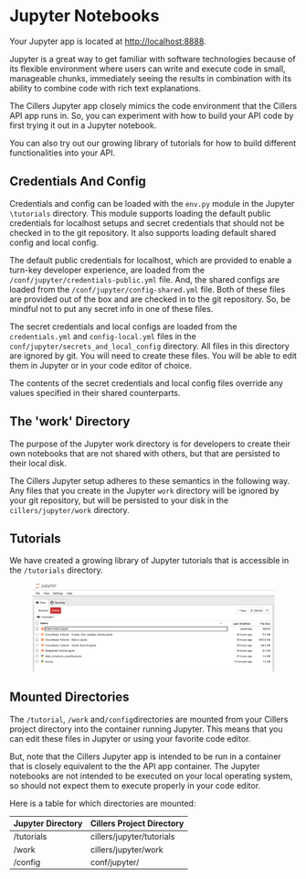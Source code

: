 # Jupyter Notebooks

Your Jupyter app is located at [http://localhost:8888](http://localhost:8888).&#x20;

Jupyter is a great way to get familiar with software technologies because of its flexible environment where users can write and execute code in small, manageable chunks, immediately seeing the results in combination with its ability to combine code with rich text explanations.&#x20;

The Cillers Jupyter app closely mimics the code environment that the Cillers API app runs in. So, you can experiment with how to build your API code by first trying it out in a Jupyter notebook.&#x20;

You can also try out our growing library of tutorials for how to build different functionalities into your API.&#x20;

## Credentials And Config

Credentials and config can be loaded with the `env.py` module in the Jupyter `\tutorials` directory. This module supports loading the default public credentials for localhost setups and secret credentials that should not be checked in to the git repository.  It also supports loading default shared config and local config.&#x20;

The default public credentials for localhost, which are provided to enable a turn-key developer experience, are loaded from the `/conf/jupyter/credentials-public.yml` file. And, the shared configs are loaded from the `/conf/jupyter/config-shared.yml` file. Both of these files are provided out of the box and are checked in to the git repository. So, be mindful not to put any secret info in one of these files.

The secret credentials and local configs are loaded from the `credentials.yml` and `config-local.yml` files in the `conf/jupyter/secrets_and_local_config` directory. All files in this directory are ignored by git. You will need to create these files. You will be able to edit them in Jupyter or in your code editor of choice.&#x20;

The contents of the secret credentials and local config files override any values specified in their shared counterparts.&#x20;

## The 'work' Directory

The purpose of the Jupyter work directory is for developers to create their own notebooks that are not shared with others, but that are persisted to their local disk.

The Cillers Jupyter setup adheres to these semantics in the following way. Any files that you create in the Jupyter `work` directory will be ignored by your git repository, but will be persisted to your disk in the `cillers/jupyter/work` directory.&#x20;

## Tutorials

We have created a growing library of Jupyter tutorials that is accessible in the `/tutorials` directory.&#x20;

<figure><img src="../../../.gitbook/assets/image.png" alt=""><figcaption></figcaption></figure>

## Mounted Directories

The `/tutorial`, `/work` and`/config`directories are mounted from your Cillers project directory into the container running Jupyter. This means that you can edit these files in Jupyter or using your favorite code editor.&#x20;

But, note that the Cillers Jupyter app is intended to be run in a container that is closely equivalent to the the API app container. The Jupyter notebooks are not intended to be executed on your local operating system, so should not expect them to execute properly in your code editor.&#x20;

Here is a table for which directories are mounted:&#x20;

| Jupyter Directory | Cillers Project Directory |
| ----------------- | ------------------------- |
| /tutorials        | cillers/jupyter/tutorials |
| /work             | cillers/jupyter/work      |
| /config           | conf/jupyter/             |

